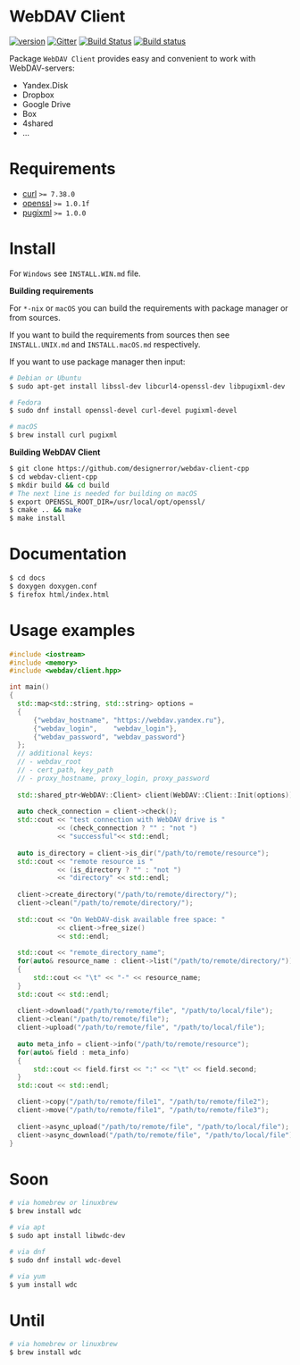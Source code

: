 WebDAV Client
===
[![version](https://img.shields.io/badge/version-1.0.1-brightgreen.svg)](https://github.com/designerror/webdav-client-cpp/releases/tag/v1.0.1)
[![Gitter](https://badges.gitter.im/designerror/webdav-client-cpp.svg)](https://gitter.im/designerror/webdav-client-cpp?utm_source=badge&utm_medium=badge&utm_campaign=pr-badge)
[![Build Status](https://travis-ci.org/designerror/webdav-client-cpp.svg?branch=v0.9.9)](https://travis-ci.org/designerror/webdav-client-cpp)
[![Build status](https://ci.appveyor.com/api/projects/status/l0nwebsyxwcc3lcs?svg=true)](https://ci.appveyor.com/project/designerror/webdav-client-cpp)

Package ```WebDAV Client``` provides easy and convenient to work with WebDAV-servers:

 - Yandex.Disk
 - Dropbox
 - Google Drive
 - Box
 - 4shared
 - ...

Requirements
===

 - [curl](https://github.com/curl/curl) `>= 7.38.0`
 - [openssl](https://github.com/openssl/openssl) `>= 1.0.1f`
 - [pugixml](https://github.com/zeux/pugixml) `>= 1.0.0`

Install
===

For `Windows` see `INSTALL.WIN.md` file.

**Building requirements**

For `*-nix` or `macOS` you can build the requirements with package manager or from sources.

If you want to build the requirements from sources then see `INSTALL.UNIX.md` and `INSTALL.macOS.md` respectively.

If you want to use package manager then input:

```bash
# Debian or Ubuntu
$ sudo apt-get install libssl-dev libcurl4-openssl-dev libpugixml-dev

# Fedora
$ sudo dnf install openssl-devel curl-devel pugixml-devel

# macOS
$ brew install curl pugixml
```

**Building WebDAV Client**

```bash
$ git clone https://github.com/designerror/webdav-client-cpp
$ cd webdav-client-cpp
$ mkdir build && cd build
# The next line is needed for building on macOS
$ export OPENSSL_ROOT_DIR=/usr/local/opt/openssl/
$ cmake .. && make
$ make install
```

Documentation
===

```bash
$ cd docs
$ doxygen doxygen.conf
$ firefox html/index.html
```

Usage examples
===

```c++
#include <iostream>
#include <memory>
#include <webdav/client.hpp>

int main()
{
  std::map<std::string, std::string> options =
  {
      {"webdav_hostname", "https://webdav.yandex.ru"},
      {"webdav_login",    "webdav_login"},
      {"webdav_password", "webdav_password"}
  };
  // additional keys: 
  // - webdav_root
  // - cert_path, key_path
  // - proxy_hostname, proxy_login, proxy_password
            
  std::shared_ptr<WebDAV::Client> client(WebDAV::Client::Init(options));
  
  auto check_connection = client->check();
  std::cout << "test connection with WebDAV drive is " 
            << (check_connection ? "" : "not ")
            << "successful"<< std::endl;
  
  auto is_directory = client->is_dir("/path/to/remote/resource");
  std::cout << "remote resource is " 
            << (is_directory ? "" : "not ") 
            << "directory" << std::endl;
  
  client->create_directory("/path/to/remote/directory/");
  client->clean("/path/to/remote/directory/");
  
  std::cout << "On WebDAV-disk available free space: " 
            << client->free_size() 
            << std::endl;
  
  std::cout << "remote_directory_name";
  for(auto& resource_name : client->list("/path/to/remote/directory/"))
  {
      std::cout << "\t" << "-" << resource_name;
  }
  std::cout << std::endl;
  
  client->download("/path/to/remote/file", "/path/to/local/file");
  client->clean("/path/to/remote/file");
  client->upload("/path/to/remote/file", "/path/to/local/file");
  
  auto meta_info = client->info("/path/to/remote/resource");
  for(auto& field : meta_info)
  {
      std::cout << field.first << ":" << "\t" << field.second;
  }
  std::cout << std::endl;

  client->copy("/path/to/remote/file1", "/path/to/remote/file2");
  client->move("/path/to/remote/file1", "/path/to/remote/file3");
  
  client->async_upload("/path/to/remote/file", "/path/to/local/file");
  client->async_download("/path/to/remote/file", "/path/to/local/file");
}
```

Soon
===
```bash
# via homebrew or linuxbrew
$ brew install wdc

# via apt
$ sudo apt install libwdc-dev

# via dnf
$ sudo dnf install wdc-devel

# via yum
$ yum install wdc
```

Until
===
```bash
# via homebrew or linuxbrew
$ brew install wdc
```

